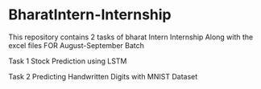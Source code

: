 # BharatIntern-Internship
This repository contains 2 tasks of bharat Intern Internship Along with the excel files FOR August-September Batch





Task 1 Stock Prediction using LSTM





Task 2 Predicting Handwritten Digits with MNIST Dataset
